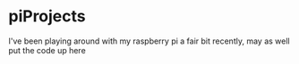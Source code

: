 # piProjects
I've been playing around with my raspberry pi a fair bit recently, may as well put the code up here
